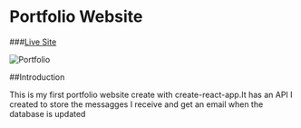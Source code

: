 # Portfolio Website

###[Live Site](https://chesterdany.github.io/BrendeaDaniel/)

![Portfolio](https://i.ibb.co/Cv1Gq0b/Portfolio.png)

##Introduction

This is my first portfolio website create with create-react-app.It has an API I created to store the messagges I receive and get an email when the database is updated
